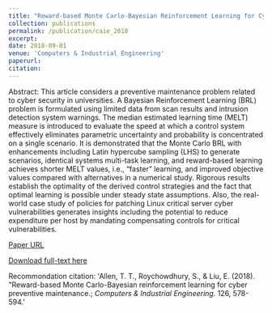 ```yaml
---
title: "Reward-based Monte Carlo-Bayesian Reinforcement Learning for Cyber Preventive Maintenance"
collection: publications
permalink: /publication/caie_2018
excerpt: 
date: 2018-09-01
venue: 'Computers & Industrial Engineering'
paperurl: 
citation: 
---
```


Abstract: This article considers a preventive maintenance problem related to cyber security in universities. A Bayesian Reinforcement Learning (BRL) problem is formulated using limited data from scan results and intrusion detection system warnings. The median estimated learning time (MELT) measure is introduced to evaluate the speed at which a control system effectively eliminates parametric uncertainty and probability is concentrated on a single scenario. It is demonstrated that the Monte Carlo BRL with enhancements including Latin hypercube sampling (LHS) to generate scenarios, identical systems multi-task learning, and reward-based learning achieves shorter MELT values, i.e., “faster” learning, and improved objective values compared with alternatives in a numerical study. Rigorous results establish the optimality of the derived control strategies and the fact that optimal learning is possible under steady state assumptions. Also, the real-world case study of policies for patching Linux critical server cyber vulnerabilities generates insights including the potential to reduce expenditure per host by mandating compensating controls for critical vulnerabilities.

[Paper URL](https://doi.org/10.1016/j.cie.2018.09.051)

[Download full-text here](http://EnhaoLiu.github.io/files/caie_2018_TTAllen_SRC_ELiu.pdf)

Recommondation citation: 'Allen, T. T., Roychowdhury, S., & Liu, E. (2018). &quot;Reward-based Monte Carlo-Bayesian reinforcement learning for cyber preventive maintenance.; <i>Computers & Industrial Engineering</i>. 126, 578-594.'

